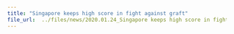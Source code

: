 ```yaml
---
title: "Singapore keeps high score in fight against graft"
file_url:  ../files/news/2020.01.24_Singapore keeps high score in fight against graft (1).pdf
---
```

